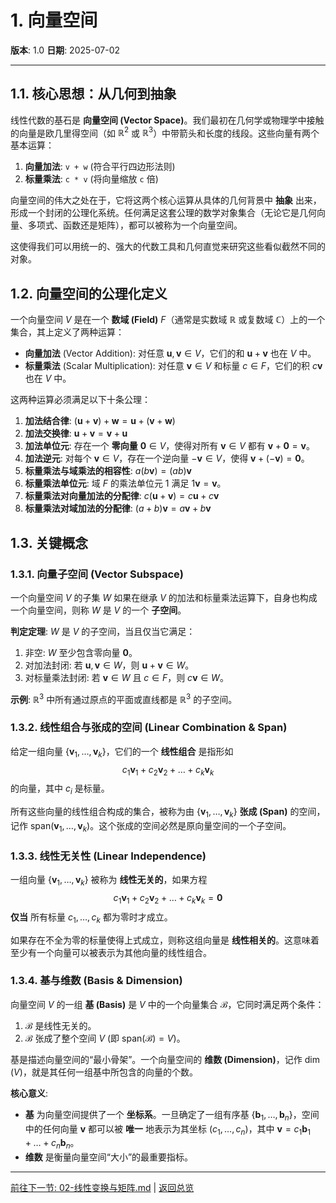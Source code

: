 # 1. 向量空间

**版本**: 1.0
**日期**: 2025-07-02

---

## 1.1. 核心思想：从几何到抽象

线性代数的基石是 **向量空间 (Vector Space)**。我们最初在几何学或物理学中接触的向量是欧几里得空间（如 $\mathbb{R}^2$ 或 $\mathbb{R}^3$）中带箭头和长度的线段。这些向量有两个基本运算：

1. **向量加法**: `v + w` (符合平行四边形法则)
2. **标量乘法**: `c * v` (将向量缩放 `c` 倍)

向量空间的伟大之处在于，它将这两个核心运算从具体的几何背景中 **抽象** 出来，形成一个封闭的公理化系统。任何满足这套公理的数学对象集合（无论它是几何向量、多项式、函数还是矩阵），都可以被称为一个向量空间。

这使得我们可以用统一的、强大的代数工具和几何直觉来研究这些看似截然不同的对象。

## 1.2. 向量空间的公理化定义

一个向量空间 $V$ 是在一个 **数域 (Field)** $F$（通常是实数域 $\mathbb{R}$ 或复数域 $\mathbb{C}$）上的一个集合，其上定义了两种运算：

* **向量加法** (Vector Addition): 对任意 $\mathbf{u}, \mathbf{v} \in V$，它们的和 $\mathbf{u} + \mathbf{v}$ 也在 $V$ 中。
* **标量乘法** (Scalar Multiplication): 对任意 $\mathbf{v} \in V$ 和标量 $c \in F$，它们的积 $c\mathbf{v}$ 也在 $V$ 中。

这两种运算必须满足以下十条公理：

1. **加法结合律**: $(\mathbf{u} + \mathbf{v}) + \mathbf{w} = \mathbf{u} + (\mathbf{v} + \mathbf{w})$
2. **加法交换律**: $\mathbf{u} + \mathbf{v} = \mathbf{v} + \mathbf{u}$
3. **加法单位元**: 存在一个 **零向量** $\mathbf{0} \in V$，使得对所有 $\mathbf{v} \in V$ 都有 $\mathbf{v} + \mathbf{0} = \mathbf{v}$。
4. **加法逆元**: 对每个 $\mathbf{v} \in V$，存在一个逆向量 $-\mathbf{v} \in V$，使得 $\mathbf{v} + (-\mathbf{v}) = \mathbf{0}$。
5. **标量乘法与域乘法的相容性**: $a(b\mathbf{v}) = (ab)\mathbf{v}$
6. **标量乘法单位元**: 域 $F$ 的乘法单位元 $1$ 满足 $1\mathbf{v} = \mathbf{v}$。
7. **标量乘法对向量加法的分配律**: $c(\mathbf{u} + \mathbf{v}) = c\mathbf{u} + c\mathbf{v}$
8. **标量乘法对域加法的分配律**: $(a + b)\mathbf{v} = a\mathbf{v} + b\mathbf{v}$

## 1.3. 关键概念

### 1.3.1. 向量子空间 (Vector Subspace)

一个向量空间 $V$ 的子集 $W$ 如果在继承 $V$ 的加法和标量乘法运算下，自身也构成一个向量空间，则称 $W$ 是 $V$ 的一个 **子空间**。

**判定定理**: $W$ 是 $V$ 的子空间，当且仅当它满足：

1. 非空: $W$ 至少包含零向量 $\mathbf{0}$。
2. 对加法封闭: 若 $\mathbf{u}, \mathbf{v} \in W$，则 $\mathbf{u}+\mathbf{v} \in W$。
3. 对标量乘法封闭: 若 $\mathbf{v} \in W$ 且 $c \in F$，则 $c\mathbf{v} \in W$。

**示例**: $\mathbb{R}^3$ 中所有通过原点的平面或直线都是 $\mathbb{R}^3$ 的子空间。

### 1.3.2. 线性组合与张成的空间 (Linear Combination & Span)

给定一组向量 $\{\mathbf{v}_1, \dots, \mathbf{v}_k\}$，它们的一个 **线性组合** 是指形如
$$
c_1\mathbf{v}_1 + c_2\mathbf{v}_2 + \dots + c_k\mathbf{v}_k
$$
的向量，其中 $c_i$ 是标量。

所有这些向量的线性组合构成的集合，被称为由 $\{\mathbf{v}_1, \dots, \mathbf{v}_k\}$ **张成 (Span)** 的空间，记作 $\text{span}(\mathbf{v}_1, \dots, \mathbf{v}_k)$。这个张成的空间必然是原向量空间的一个子空间。

### 1.3.3. 线性无关性 (Linear Independence)

一组向量 $\{\mathbf{v}_1, \dots, \mathbf{v}_k\}$ 被称为 **线性无关的**，如果方程
$$
c_1\mathbf{v}_1 + c_2\mathbf{v}_2 + \dots + c_k\mathbf{v}_k = \mathbf{0}
$$
**仅当** 所有标量 $c_1, \dots, c_k$ 都为零时才成立。

如果存在不全为零的标量使得上式成立，则称这组向量是 **线性相关的**。这意味着至少有一个向量可以被表示为其他向量的线性组合。

### 1.3.4. 基与维数 (Basis & Dimension)

向量空间 $V$ 的一组 **基 (Basis)** 是 $V$ 中的一个向量集合 $\mathcal{B}$，它同时满足两个条件：

1. $\mathcal{B}$ 是线性无关的。
2. $\mathcal{B}$ 张成了整个空间 $V$ (即 $\text{span}(\mathcal{B}) = V$)。

基是描述向量空间的“最小骨架”。一个向量空间的 **维数 (Dimension)**，记作 $\dim(V)$，就是其任何一组基中所包含的向量的个数。

**核心意义**:

* **基** 为向量空间提供了一个 **坐标系**。一旦确定了一组有序基 $\{\mathbf{b}_1, \dots, \mathbf{b}_n\}$，空间中的任何向量 $\mathbf{v}$ 都可以被 **唯一** 地表示为其坐标 $(c_1, \dots, c_n)$，其中 $\mathbf{v} = c_1\mathbf{b}_1 + \dots + c_n\mathbf{b}_n$。
* **维数** 是衡量向量空间“大小”的最重要指标。

---
[前往下一节: 02-线性变换与矩阵.md](./02-线性变换与矩阵.md) | [返回总览](./00-线性代数总览.md)
